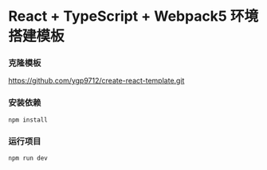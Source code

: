 # React + TypeScript + Webpack5 环境搭建模板

### 克隆模板

https://github.com/ygp9712/create-react-template.git

### 安装依赖

``` shell
npm install
```

### 运行项目

``` shell
npm run dev
```